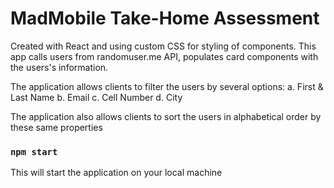 # MadMobile Take-Home Assessment

Created with React and using custom CSS for styling of components. This app calls users from randomuser.me API, populates card components with the users's information.

The application allows clients to filter the users by several options:
a. First & Last Name
b. Email
c. Cell Number
d. City

The application also allows clients to sort the users in alphabetical order by these same properties

### `npm start`

This will start the application on your local machine
